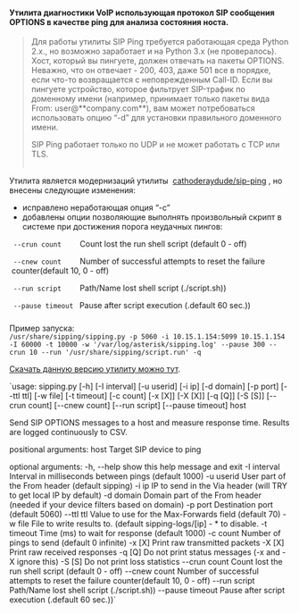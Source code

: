 #### Утилита диагностики VoIP использующая протокол SIP сообщения OPTIONS в качестве ping для анализа состояния носта.

> Для работы утилиты SIP Ping требуется работающая среда Python 2.x., но возможно заработает и на Python 3.x (не провералось).  
> Хост, который вы пингуете, должен отвечать на пакеты OPTIONS. Неважно, что он отвечает - 200, 403, даже 501 все в порядке, если что-то возвращается с неповрежденным Call-ID. Если вы пингуете устройство, которое фильтрует SIP-трафик по доменному имени (например, принимает только пакеты вида From: user@\*\*company.com\*\*), вам может потребоваться использовать опцию “-d” для установки правильного доменного имени.  
>   
> SIP Ping работает только по UDP и не может работать с TCP или TLS.  
>  

Утилита является модернизаций утилиты  [cathoderaydude/sip-ping](https://github.com/cathoderaydude/sip-ping) , но внесены следующие изменения: 

-   исправлено неработающая опция “-с”
-   добавлены опции позволяющие выполнять произвольный скрипт в системе при достижения порога неудачных пингов:

` --crun count   `   Count lost the run shell script (default 0 - off)

` --cnew count   `   Number of successful attempts to reset the failure  counter(default 10, 0 - off)

` --run script   `   Path/Name lost shell script (./script.sh))

` --pause timeout `  Pause after script execution (.default 60 sec.))

#####   
Пример запуска:  
`/usr/share/sipping/sipping.py -p 5060 -i 10.15.1.154:5099 10.15.1.154 -I 60000 -t 10000 -w '/var/log/asterisk/sipping.log' --pause 300 --crun 10 --run '/usr/share/sipping/script.run' -q`

[Скачать данную версию утилиту можно тут](https://sysinfo.pro/ru/VoIP/Monitoring/sipping.tar.bz2).

`usage: sipping.py [-h] [-I interval] [-u userid] [-i ip] [-d domain] [-p port]
                  [--ttl ttl] [-w file] [-t timeout] [-c count] [-x [X]]
                  [-X [X]] [-q [Q]] [-S [S]] [--crun count] [--cnew count]
                  [--run script] [--pause timeout]
                  host

Send SIP OPTIONS messages to a host and measure response time. Results are
logged continuously to CSV.

positional arguments:
  host             Target SIP device to ping

optional arguments:
  -h, --help       show this help message and exit
  -I interval      Interval in milliseconds between pings (default 1000)
  -u userid        User part of the From header (default sipping)
  -i ip            IP to send in the Via header (will TRY to get local IP by
                   default)
  -d domain        Domain part of the From header (needed if your device
                   filters based on domain)
  -p port          Destination port (default 5060)
  --ttl ttl        Value to use for the Max-Forwards field (default 70)
  -w file          File to write results to. (default sipping-logs/[ip] - * to
                   disable.
  -t timeout       Time (ms) to wait for response (default 1000)
  -c count         Number of pings to send (default 0 infinite)
  -x [X]           Print raw transmitted packets
  -X [X]           Print raw received responses
  -q [Q]           Do not print status messages (-x and -X ignore this)
  -S [S]           Do not print loss statistics
  --crun count     Count lost the run shell script (default 0 - off)
  --cnew count     Number of successful attempts to reset the failure
                   counter(default 10, 0 - off)
  --run script     Path/Name lost shell script (./script.sh))
  --pause timeout  Pause after script execution (.default 60 sec.))`

